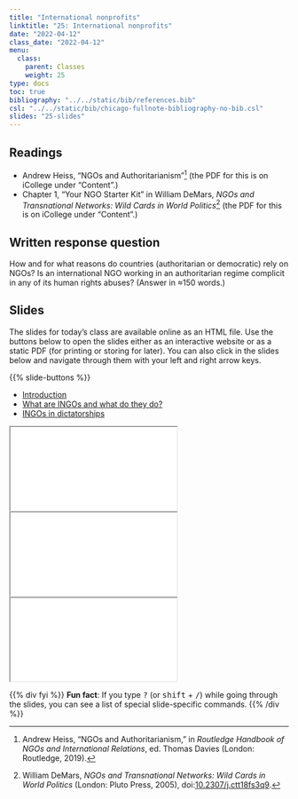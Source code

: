 ```yaml
---
title: "International nonprofits"
linktitle: "25: International nonprofits"
date: "2022-04-12"
class_date: "2022-04-12"
menu:
  class:
    parent: Classes
    weight: 25
type: docs
toc: true
bibliography: "../../static/bib/references.bib"
csl: "../../static/bib/chicago-fullnote-bibliography-no-bib.csl"
slides: "25-slides"
---
```


## Readings

-   <i class="fas fa-file-pdf"></i> Andrew Heiss, “NGOs and Authoritarianism”[^1] (the PDF for this is on iCollege under “Content”.)
-   Chapter 1, “Your NGO Starter Kit” in William DeMars, *NGOs and Transnational Networks: Wild Cards in World Politics*[^2] (the PDF for this is on iCollege under “Content”.)

## Written response question

How and for what reasons do countries (authoritarian or democratic) rely on NGOs? Is an international NGO working in an authoritarian regime complicit in any of its human rights abuses? (Answer in ≈150 words.)

## Slides

The slides for today’s class are available online as an HTML file. Use the buttons below to open the slides either as an interactive website or as a static PDF (for printing or storing for later). You can also click in the slides below and navigate through them with your left and right arrow keys.

{{% slide-buttons %}}

<ul class="nav nav-tabs" id="slide-tabs" role="tablist">
<li class="nav-item">
<a class="nav-link active" id="introduction-tab" data-toggle="tab" href="#introduction" role="tab" aria-controls="introduction" aria-selected="true">Introduction</a>
</li>
<li class="nav-item">
<a class="nav-link" id="what-are-ingos-and-what-do-they-do-tab" data-toggle="tab" href="#what-are-ingos-and-what-do-they-do" role="tab" aria-controls="what-are-ingos-and-what-do-they-do" aria-selected="false">What are INGOs and what do they do?</a>
</li>
<li class="nav-item">
<a class="nav-link" id="ingos-in-dictatorships-tab" data-toggle="tab" href="#ingos-in-dictatorships" role="tab" aria-controls="ingos-in-dictatorships" aria-selected="false">INGOs in dictatorships</a>
</li>
</ul>

<div id="slide-tabs" class="tab-content">

<div id="introduction" class="tab-pane fade show active" role="tabpanel" aria-labelledby="introduction-tab">

<div class="embed-responsive embed-responsive-16by9">

<iframe class="embed-responsive-item" src="/slides/25-slides.html#1">
</iframe>

</div>

</div>

<div id="what-are-ingos-and-what-do-they-do" class="tab-pane fade" role="tabpanel" aria-labelledby="what-are-ingos-and-what-do-they-do-tab">

<div class="embed-responsive embed-responsive-16by9">

<iframe class="embed-responsive-item" src="/slides/25-slides.html#ingos">
</iframe>

</div>

</div>

<div id="ingos-in-dictatorships" class="tab-pane fade" role="tabpanel" aria-labelledby="ingos-in-dictatorships-tab">

<div class="embed-responsive embed-responsive-16by9">

<iframe class="embed-responsive-item" src="/slides/25-slides.html#ingos-dictatorships">
</iframe>

</div>

</div>

</div>

{{% div fyi %}}
**Fun fact**: If you type <kbd>?</kbd> (or <kbd>shift</kbd> + <kbd>/</kbd>) while going through the slides, you can see a list of special slide-specific commands.
{{% /div %}}

[^1]: Andrew Heiss, “NGOs and Authoritarianism,” in *Routledge Handbook of NGOs and International Relations*, ed. Thomas Davies (London: Routledge, 2019).

[^2]: William DeMars, *NGOs and Transnational Networks: Wild Cards in World Politics* (London: Pluto Press, 2005), doi:[10.2307/j.ctt18fs3q9](https://doi.org/10.2307/j.ctt18fs3q9).
